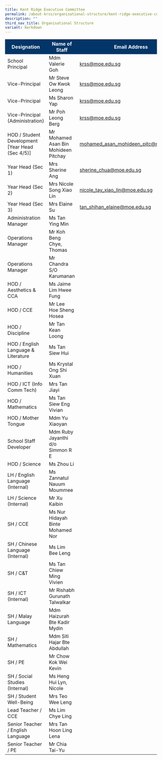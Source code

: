 ```yaml
---
title: Kent Ridge Executive Committee
permalink: /about-krss/organisational-structure/kent-ridge-executive-committee/
description: ""
third_nav_title: Organisational Structure
variant: markdown
---
```

<style>
table, th, td {
border-collapse: collapse;
}
</style>

	
<table>
  <tbody><tr style="background-color:#033668">
    <th style="font-weight:bold; color:#ffffff;width: 300px;">Designation </th>
    <th style="font-weight:bold; color:#ffffff;width: 500px;">Name of Staff</th>
		<th style="font-weight:bold; color:#ffffff;width:200px;">Email Address</th>
  </tr>
  <tr>
    <td>School Principal</td>
    <td>Mdm Valerie Goh</td>
    <td><a href="mailto:krss@moe.edu.sg">krss@moe.edu.sg</a></td>
  </tr>
  <tr>
     <td>Vice-Principal</td>
     <td>Mr Steve Ow Kwok Leong</td>
     <td><a href="mailto:krss@moe.edu.sg">krss@moe.edu.sg</a></td>
  </tr>
		  <tr>
     <td>Vice-Principal</td>
     <td>Ms Sharon Yap</td>
     <td><a href="mailto:krss@moe.edu.sg">krss@moe.edu.sg</a></td>
  </tr>
  <tr>
     <td>Vice-Principal (Administration)</td>
     <td>Mr Poh Leong Berg</td>
     <td><a href="mailto:krss@moe.edu.sg">krss@moe.edu.sg</a></td>
  </tr>
		<tr>
     <td>HOD / Student Development [Year Head (Sec 4/5)]</td>
     <td>Mr Mohamed Asan Bin Mohideen Pitchay</td>
     <td><a href="mailto:mohamed_asan_mohideen_pitc@schools.gov.sg">mohamed_asan_mohideen_pitc@moe.edu.sg</a></td>
  </tr>
   <tr>
     <td>Year Head (Sec 1)</td>
     <td>Mrs Sherine Ang</td>
     <td><a href="mailto:sherine_chua@schools.gov.sg">sherine_chua@moe.edu.sg</a></td>
  </tr>
  <tr>
     <td>Year Head (Sec 2)</td>
     <td>Mrs Nicole Song Xiao Lin</td>
     <td><a href="mailto:nicole_tay_xiao_lin@schools.gov.sg">nicole_tay_xiao_lin@moe.edu.sg</a></td>
  </tr>
  <tr>
    <td>Year Head (Sec 3)</td>
     <td>Mrs Elaine Su</td>
    <td class="tg-lm9i"><a href="mailto:tan_shihan_elaine@schools.gov.sg">tan_shihan_elaine@moe.edu.sg</a></td>
  </tr>
  <tr>
     <td>Administration Manager</td>
     <td>Ms Tan Ying Min</td>
  </tr>
  <tr>
    <td>Operations Manager</td>
     <td>Mr Koh Beng Chye, Thomas</td>
  </tr>
  <tr>
     <td>Operations Manager</td>
     <td>Mr Chandra S/O Karumanan</td>
  </tr>
  <tr>
     <td>HOD / Aesthetics &amp; CCA</td>
     <td>Ms Jaime Lim Hwee Fung</td>
  </tr>
  <tr>
     <td>HOD / CCE</td>
     <td>Mr Lee Hoe Sheng Hosea</td>
  </tr>
	<tr>
     <td>HOD / Discipline</td>
     <td>Mr Tan Kean Loong</td>
  </tr>
  <tr>
     <td>HOD / English Language &amp; Literature</td>
     <td>Ms Tan Siew Hui</td>
  </tr>
  <tr>
     <td>HOD / Humanities</td>
     <td>Ms Krystal Ong Shi Xuan</td>
  </tr>
  <tr>
     <td>HOD / ICT (Info Comm Tech)</td>
     <td>Mrs Tan Jiayi</td>
  </tr>
  <tr>
     <td>HOD / Mathematics</td>
     <td>Ms Tan Siew Eng Vivian</td>
  </tr>
		  <tr>
     <td>HOD / Mother Tongue</td>
     <td>Mdm Yu Xiaoyan</td>
  </tr>
	<tr>
     <td>School Staff Developer</td>
     <td>Mdm Ruby Jayanthi d/o Simmon R E</td>
  </tr>
  <tr>
     <td>HOD / Science</td>
     <td>Ms Zhou Li</td>
  </tr>
  <tr>
     <td>LH / English Language (Internal)</td>
     <td>Ms Zannatul Nauum Moummee</td>
  </tr>
  <tr>
     <td>LH / Science (Internal)</td>
     <td>Mr Xu Kaibin</td>
  </tr>
  <tr>
     <td>SH / CCE</td>
     <td>Ms Nur Hidayah Binte Mohamed Nor</td>
  </tr>
		  <tr>
     <td>SH / Chinese Language (Internal)</td>
     <td>Ms Lim Bee Leng</td>
  </tr>
  <tr>
     <td>SH / C&amp;T</td>
     <td>Ms Tan Chiew Ming Vivien</td>
  </tr>
	 <tr>
     <td>SH / ICT (Internal)</td>
     <td>Mr Rishabh Gurunath Talwalkar </td>
  </tr>
	 <tr>
     <td>SH / Malay Language</td>
     <td>Mdm Haizurah Bte Kadir Mydin</td>
  </tr>
	  <tr>
     <td>SH / Mathematics</td>
     <td>Mdm Siti Hajar Bte Abdullah</td>
  </tr>
	 <tr>
     <td>SH / PE</td>
     <td>Mr Chow Kok Wei Kevin</td>
  </tr>
		  <tr>
     <td>SH / Social Studies (Internal)</td>
     <td>Ms Heng Hui Lyn, Nicole</td>
  </tr>
  <tr>
     <td>SH / Student Well-Being</td>
     <td>Mrs Teo Wee Leng</td>
  </tr>
  <tr>
     <td>Lead Teacher / CCE</td>
     <td>Ms Lim Chye Ling</td>
  </tr>
		  <tr>
     <td>Senior Teacher / English Language</td>
     <td>Mrs Tan Hoon Ling Lena</td>
  </tr>
	<tr>
    <td>Senior Teacher / PE</td>
     <td>Mr Chia Tai-Yu</td>
  </tr>
</tbody></table>